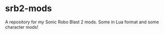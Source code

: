 # srb2-mods
A repository for my Sonic Robo Blast 2 mods. Some in Lua format and some character mods!
